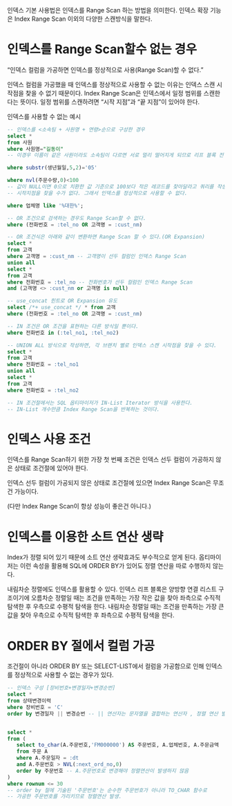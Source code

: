 인덱스 기본 사용법은 인덱스를 Range Scan 하는 방법을 의미한다. 인덱스 확장 기능은 Index Range Scan 이외의 다양한 스캔방식을 말한다.

# 인덱스를 Range Scan할수 없는 경우

“인덱스 컬럼을 가공하면 인덱스를 정상적으로 사용(Range Scan)할 수 없다.”

인덱스 컬럼을 가공했을 때 인덱스를 정상적으로 사용할 수 없는 이유는 인덱스 스캔 시작점을 찾을 수 없기 때문이다. Index Range Scan은 인덱스에서 일정 범위를 스캔한다는 뜻이다. 일정 범위를 스캔하려면 “시작 지점”과 “끝 지점”이 있어야 한다.

인덱스를 사용할 수 없는 예시

```sql
-- 인덱스를 <소속팀 + 사원명 + 연령>순으로 구성한 경우
select *
from 사원
where 사원명="길동이"
-- 이경우 이름이 같은 사원이라도 소속팀이 다르면 서로 멀리 떨어지게 되므로 리프 블록 전 구간에 흩어진다.
```

```sql
where substr(생년월일,5,2)='05'
```

```sql
where nvl(주문수량,0)<100
-- 값이 NULL이면 0으로 치환한 값 기준으로 100보다 작은 레코드를 찾아달라고 쿼리를 작성하면 인덱스 
-- 시작지점을 찾을 수가 없다. 그래서 인덱스를 정상적으로 사용할 수 없다. 
```

```sql
where 업체명 like '%대한%';
```

```sql
-- OR 조건으로 검색하는 경우도 Range Scan할 수 없다. 
where (전화번호 = :tel_no OR 고객명 = :cust_nm)

-- OR 조건식은 아래와 같이 변환하면 Range Scan 할 수 있다.(OR Expansion)
select *
from 고객
where 고객명 = :cust_nm -- 고객명이 선두 컬럼인 인덱스 Range Scan
union all
select *
from 고객
where 전화번호 = :tel_no -- 전화번호가 선두 컬럼인 인덱스 Range Scan
and (고객명 <> :cust_nm or 고객명 is null)

-- use_concat 힌트로 OR Expansion 유도 
select /*+ use_concat */ * from 고객
where (전화번호 = :tel_no OR 고객명 = :cust_nm)

```

```sql
-- IN 조건은 OR 조건을 표현하는 다른 방식일 뿐이다. 
where 전화번호 in (:tel_no1, :tel_no2)

-- UNION ALL 방식으로 작성하면, 각 브랜치 별로 인덱스 스캔 시작점을 찾을 수 있다.
select *
from 고객
where 전화번호 = :tel_no1
union all
select *
from 고객
where 전화번호 = :tel_no2

-- IN 조건절에서는 SQL 옵티마이저가 IN-List Iterator 방식을 사용한다. 
-- IN-List 개수만큼 Index Range Scan을 반복하는 것이다. 
```

# 인덱스 사용 조건

인덱스를 Range Scan하기 위한 가장 첫 번째 조건은 인덱스 선두 컬럼이 가공하지 않은 상태로 조건절에 있어야 한다.

인덱스 선두 컬럼이 가공되지 않은 상태로 조건절에 있으면 Index Range Scan은 무조건 가능이다. 

(다만 Index Range Scan이 항상 성능이 좋은건 아니다.)

# 인덱스를 이용한 소트 연산 생략

Index가 정렬 되어 있기 때문에 소트 연산 생략효과도 부수적으로 얻게 된다. 옵티마이저는 이런 속성을 활용해 SQL에 ORDER BY가 있어도 정렬 연산을 따로 수행하지 않는다.

내림차순 정렬에도 인덱스를 활용할 수 있다. 인덱스 리프 블록은 양방향 연결 리스트 구조이기에 오름차순 정렬일 때는 조건을 만족하는 가장 작은 값을 찾아 좌측으로 수직적 탐색한 후 우측으로 수평적 탐색을 한다. 내림차순 정렬일 때는 조건을 만족하는 가장 큰 값을 찾아 우측으로 수직적 탐색한 후 좌측으로 수평적 탐색을 한다. 

# ORDER BY 절에서 컬럼 가공

조건절이 아니라 ORDER BY 또는 SELECT-LIST에서 컬럼을 가공함으로 인해 인덱스를 정상적으로 사용할 수 없는 경우가 있다. 

```sql
-- 인덱스 구성 [장비번호+변경일자+변경순번]
select *
from 상태변경이력
where 장비번호 = 'C'
order by 변경일자 || 변경순번 -- || 연산자는 문자열을 결합하는 연산자 , 정렬 연산 발생 
```

```sql

select *
from (
   select to_char(A.주문번호,'FM000000') AS 주문번호, A.업체번호, A.주문금액
   from 주문 A
   where A.주문일자 = :dt
   and A.주문번호 > NVL(:next_ord_no,0)
   order by 주문번호 -- A.주문번호로 변경해야 정렬연산이 발생하지 않음 
)
where rownum <= 30
-- order by 절에 기술된 '주문번호'는 순수한 주문번호가 아니라 TO_CHAR 함수로
-- 가공한 주문번호를 가리키므로 정렬연산 발생. 
```
